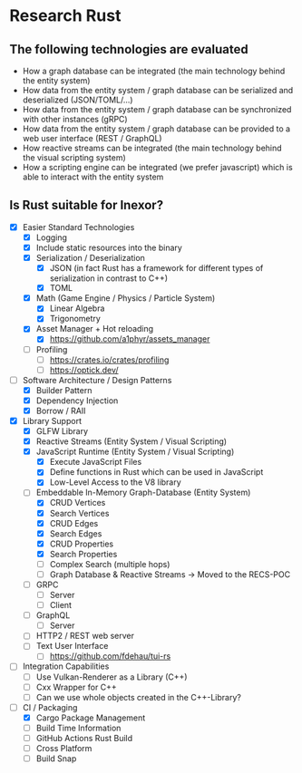# Research Rust

## The following technologies are evaluated

* How a graph database can be integrated (the main technology behind the entity system)
* How data from the entity system / graph database can be serialized and deserialized (JSON/TOML/...)
* How data from the entity system / graph database can be synchronized with other instances (gRPC)
* How data from the entity system / graph database can be provided to a web user interface (REST / GraphQL)
* How reactive streams can be integrated (the main technology behind the visual scripting system)
* How a scripting engine can be integrated (we prefer javascript) which is able to interact with the entity system

## Is Rust suitable for Inexor?

- [x] Easier Standard Technologies
  - [x] Logging
  - [x] Include static resources into the binary
  - [x] Serialization / Deserialization
    - [x] JSON (in fact Rust has a framework for different types of serialization in contrast to C++)
    - [x] TOML
  - [x] Math (Game Engine / Physics / Particle System)
    - [x] Linear Algebra
    - [x] Trigonometry
  - [x] Asset Manager + Hot reloading
    - [x] https://github.com/a1phyr/assets_manager
  - [ ] Profiling
    - [ ] https://crates.io/crates/profiling
    - [ ] https://optick.dev/
- [ ] Software Architecture / Design Patterns
  - [x] Builder Pattern
  - [x] Dependency Injection
  - [x] Borrow / RAII
- [x] Library Support
  - [x] GLFW Library
  - [x] Reactive Streams (Entity System / Visual Scripting)
  - [x] JavaScript Runtime (Entity System / Visual Scripting)
    - [x] Execute JavaScript Files
    - [x] Define functions in Rust which can be used in JavaScript
    - [x] Low-Level Access to the V8 library
  - [ ] Embeddable In-Memory Graph-Database (Entity System)
    - [x] CRUD Vertices
    - [x] Search Vertices
    - [x] CRUD Edges
    - [x] Search Edges
    - [x] CRUD Properties
    - [x] Search Properties
    - [ ] Complex Search (multiple hops)
    - [ ] Graph Database & Reactive Streams -> Moved to the RECS-POC
  - [ ] GRPC
    - [ ] Server
    - [ ] Client
  - [ ] GraphQL
    - [ ] Server
  - [ ] HTTP2 / REST web server
  - [ ] Text User Interface
    - [ ] https://github.com/fdehau/tui-rs
- [ ] Integration Capabilities
  - [ ] Use Vulkan-Renderer as a Library (C++)
  - [ ] Cxx Wrapper for C++
  - [ ] Can we use whole objects created in the C++-Library?
- [ ] CI / Packaging
  - [x] Cargo Package Management
  - [ ] Build Time Information
  - [ ] GitHub Actions Rust Build
  - [ ] Cross Platform
  - [ ] Build Snap
